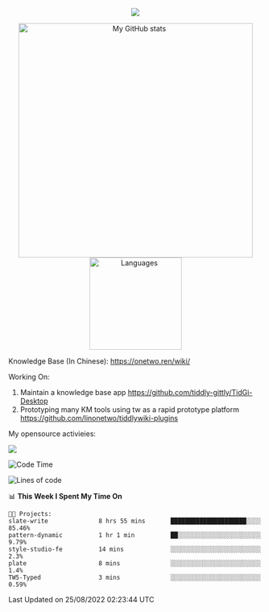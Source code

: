 <a href="https://github.com/linonetwo">
    <p align="center">
        <img src="https://github-profile-trophy.vercel.app/?username=linonetwo&column=7&theme=onedark"/>
    </p>
</a>
<a align="center" href="https://github.com/linonetwo">
  <p align="center">
    <img src="https://github-readme-stats.vercel.app/api?username=linonetwo&show_icons=true&count_private=true" alt="My GitHub stats" width="465"/>
    <img src="https://github-readme-stats.vercel.app/api/top-langs/?username=linonetwo&layout=compact&langs_count=10" alt="Languages" height="183">
  </p>
</a>

Knowledge Base (In Chinese): https://onetwo.ren/wiki/

Working On: 

1. Maintain a knowledge base app https://github.com/tiddly-gittly/TidGi-Desktop
1. Prototyping many KM tools using tw as a rapid prototype platform https://github.com/linonetwo/tiddlywiki-plugins

My opensource activieies:

![](https://visitor-badge.glitch.me/badge?page_id=linonetwo.linonetwo)

<!--START_SECTION:waka-->
![Code Time](http://img.shields.io/badge/Code%20Time-1%2C181%20hrs%2036%20mins-blue)

![Lines of code](https://img.shields.io/badge/From%20Hello%20World%20I%27ve%20Written-2%20Million%20lines%20of%20code-blue)

📊 **This Week I Spent My Time On** 

```text
🐱‍💻 Projects: 
slate-write              8 hrs 55 mins       █████████████████████░░░░   85.46% 
pattern-dynamic          1 hr 1 min          ██░░░░░░░░░░░░░░░░░░░░░░░   9.79% 
style-studio-fe          14 mins             ░░░░░░░░░░░░░░░░░░░░░░░░░   2.3% 
plate                    8 mins              ░░░░░░░░░░░░░░░░░░░░░░░░░   1.4% 
TW5-Typed                3 mins              ░░░░░░░░░░░░░░░░░░░░░░░░░   0.59%

```


 Last Updated on 25/08/2022 02:23:44 UTC
<!--END_SECTION:waka-->
